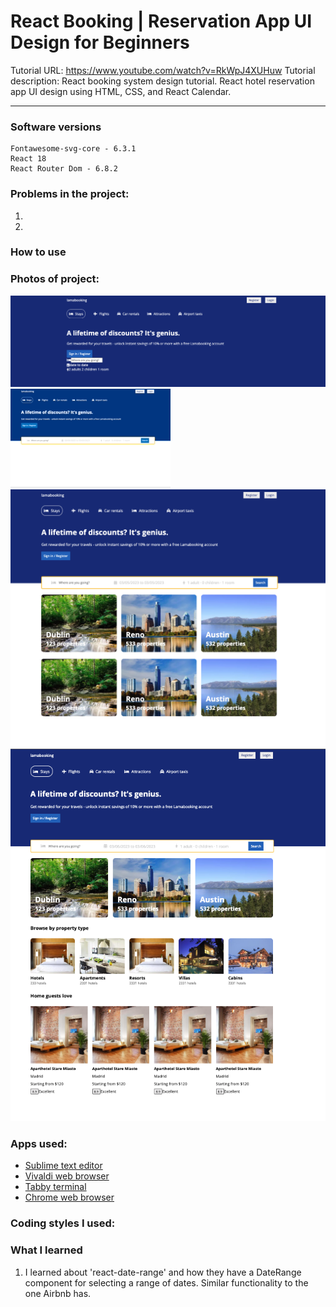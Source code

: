 # React Booking | Reservation App UI Design for Beginners
Tutorial URL: https://www.youtube.com/watch?v=RkWpJ4XUHuw
Tutorial description: React booking system design tutorial. React hotel reservation app UI design using HTML, CSS, and React Calendar.

___________

### Software versions
	Fontawesome-svg-core - 6.3.1
	React 18
	React Router Dom - 6.8.2
### Problems in the project:
1.
2.

### How to use

### Photos of project:
![navigation](images/lamabooking_forreadme.png)
![calendar/reservation](images/lamabooking1_gif.gif)
![lamabooking](images/lamabooking2.png)
![lamabooking 3](images/react-booking_3.png)

### Apps used:
- [Sublime text editor](https://www.sublimetext.com)
- [Vivaldi web browser](https://vivaldi.com)
- [Tabby terminal](tabby.sh)
- [Chrome web browser](https://www.google.com/chrome/)

### Coding styles I used:

### What I learned
1. I learned about 'react-date-range' and how they have a DateRange component for selecting a range of dates. Similar functionality to the one Airbnb has. 